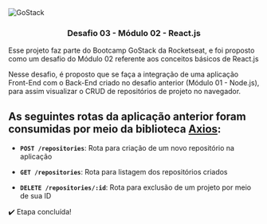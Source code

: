 <img alt="GoStack" src="https://storage.googleapis.com/golden-wind/bootcamp-gostack/header-desafios.png" />

<h3 align="center"> Desafio 03 - Módulo 02 - React.js </h3>

<p>
  Esse projeto faz parte do Bootcamp GoStack da Rocketseat, e foi proposto como um desafio do Módulo 02 referente aos conceitos básicos de React.js
</p>

<p>
  Nesse desafio, é proposto que se faça a integração de uma aplicação Front-End com o Back-End criado no desafio anterior (Módulo 01 - Node.js), para assim visualizar o CRUD de repositórios de projeto no navegador.
</p>

## As seguintes rotas da aplicação anterior foram consumidas por meio da biblioteca <a href="https://github.com/axios/axios" target="_blank">Axios</a>:

- **`POST /repositories`**: Rota para criação de um novo repositório na aplicação

- **`GET /repositories`**: Rota para listagem dos repositórios criados

- **`DELETE /repositories/:id`**: Rota para exclusão de um projeto por meio de sua ID

:heavy_check_mark: Etapa concluída!
